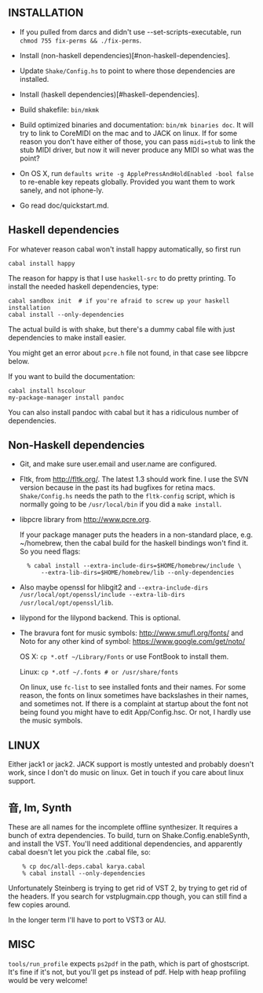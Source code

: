 ## INSTALLATION

- If you pulled from darcs and didn't use --set-scripts-executable, run
`chmod 755 fix-perms && ./fix-perms`.

- Install (non-haskell dependencies)[#non-haskell-dependencies].

- Update `Shake/Config.hs` to point to where those dependencies are installed.

- Install (haskell dependencies)[#haskell-dependencies].

- Build shakefile: `bin/mkmk`

- Build optimized binaries and documentation: `bin/mk binaries doc`.  It will
try to link to CoreMIDI on the mac and to JACK on linux.  If for some reason
you don't have either of those, you can pass `midi=stub` to link the stub MIDI
driver, but now it will never produce any MIDI so what was the point?

- On OS X, run `defaults write -g ApplePressAndHoldEnabled -bool false` to
re-enable key repeats globally.  Provided you want them to work sanely, and
not iphone-ly.

- Go read doc/quickstart.md.

## Haskell dependencies

For whatever reason cabal won't install happy automatically, so first run

    cabal install happy

The reason for happy is that I use `haskell-src` to do pretty printing.  To
install the needed haskell dependencies, type:

    cabal sandbox init  # if you're afraid to screw up your haskell installation
    cabal install --only-dependencies

The actual build is with shake, but there's a dummy cabal file with just
dependencies to make install easier.

You might get an error about `pcre.h` file not found, in that case see libpcre
below.

If you want to build the documentation:

    cabal install hscolour
    my-package-manager install pandoc

You can also install pandoc with cabal but it has a ridiculous number of
dependencies.

## Non-Haskell dependencies

- Git, and make sure user.email and user.name are configured.

- Fltk, from <http://fltk.org/>.  The latest 1.3 should work fine.  I use the
SVN version because in the past its had bugfixes for retina macs.
`Shake/Config.hs` needs the path to the `fltk-config` script, which is normally
going to be `/usr/local/bin` if you did a `make install`.

- libpcre library from <http://www.pcre.org>.

    If your package manager puts the headers in a non-standard place, e.g.
~/homebrew, then the cabal build for the haskell bindings won't find it.  So
you need flags:

        % cabal install --extra-include-dirs=$HOME/homebrew/include \
            --extra-lib-dirs=$HOME/homebrew/lib --only-dependencies

- Also maybe openssl for hlibgit2 and `--extra-include-dirs
/usr/local/opt/openssl/include --extra-lib-dirs /usr/local/opt/openssl/lib`.

- lilypond for the lilypond backend.  This is optional.

- The bravura font for music symbols: <http://www.smufl.org/fonts/> and
Noto for any other kind of symbol: <https://www.google.com/get/noto/>

    OS X: `cp *.otf ~/Library/Fonts` or use FontBook to install them.

    Linux: `cp *.otf ~/.fonts # or /usr/share/fonts`

    On linux, use `fc-list` to see installed fonts and their names.  For some
reason, the fonts on linux sometimes have backslashes in their names, and
sometimes not.  If there is a complaint at startup about the font not being
found you might have to edit App/Config.hsc.  Or not, I hardly use the music
symbols.

## LINUX

Either jack1 or jack2.  JACK support is mostly untested and probably doesn't
work, since I don't do music on linux.  Get in touch if you care about linux
support.

## 音, Im, Synth

These are all names for the incomplete offline synthesizer.  It requires a bunch
of extra dependencies.  To build, turn on Shake.Config.enableSynth, and install
the VST.  You'll need additional dependencies, and apparently cabal doesn't let
you pick the .cabal file, so:

```
    % cp doc/all-deps.cabal karya.cabal
    % cabal install --only-dependencies
```

Unfortunately Steinberg is trying to get rid of VST 2, by trying to get rid of
the headers.  If you search for vstplugmain.cpp though, you can still find
a few copies around.

In the longer term I'll have to port to VST3 or AU.

## MISC

`tools/run_profile` expects `ps2pdf` in the path, which is part of ghostscript.
It's fine if it's not, but you'll get ps instead of pdf.  Help with heap
profiling would be very welcome!
